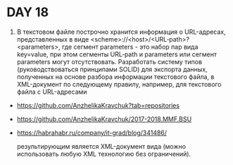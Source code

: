 # DAY 18

1. В текстовом файле построчно хранится информация о URL-адресах, представленных в виде \<scheme\>:\/\/\<host\>\/\<URL‐path\>?\<parameters\>, где сегмент parameters - это набор пар вида key=value, при этом сегменты URL‐path и parameters или сегмент parameters могут отсутствовать.
   Разработать систему типов (руководствоваться принципами SOLID) для экспорта данных, полученных на основе разбора информации текстового файла, в XML-документ по следующему правилу, например, для текстового файла с URL-адресами

- https://github.com/AnzhelikaKravchuk?tab=repositories
- https://github.com/AnzhelikaKravchuk/2017-2018.MMF.BSU
- https://habrahabr.ru/company/it-grad/blog/341486/

  результирующим является XML-документ вида (можно использовать любую XML технологию без ограничений).

